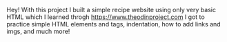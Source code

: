 Hey!
With this project I built a simple recipe website using only very basic HTML which I learned throgh https://www.theodinproject.com 
I got to practice simple HTML elements and tags, indentation, how to add links and imgs, and much more!